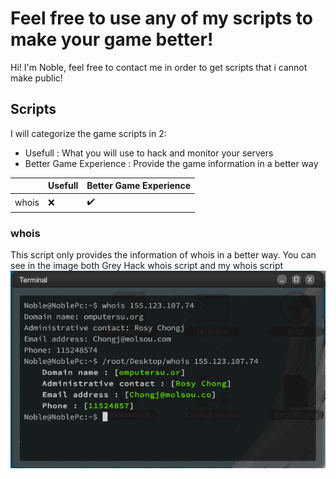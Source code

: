 # Feel free to use any of my scripts to make your game better!

Hi! I'm Noble, feel free to contact me in order to get scripts that i cannot make public!

## Scripts

I will categorize the game scripts in 2:

 - Usefull : What you will use to hack and monitor your servers
 - Better Game Experience : Provide the game information in a better way 

|                |Usefull               |Better Game Experience       |
|----------------|-------------------------------|-----------------------------|
|whois			 |    :x:       |       :heavy_check_mark:     |



### whois
This script only provides the information of whois in a better way.
You can see in the image both Grey Hack whois script and my whois script
![image](whois/whois.PNG)
